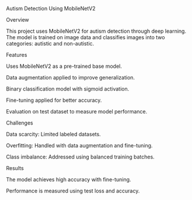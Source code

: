 Autism Detection Using MobileNetV2

Overview

This project uses MobileNetV2 for autism detection through deep learning. The model is trained on image data and classifies images into two categories: autistic and non-autistic.

Features

Uses MobileNetV2 as a pre-trained base model.

Data augmentation applied to improve generalization.

Binary classification model with sigmoid activation.

Fine-tuning applied for better accuracy.

Evaluation on test dataset to measure model performance.


Challenges

Data scarcity: Limited labeled datasets.

Overfitting: Handled with data augmentation and fine-tuning.

Class imbalance: Addressed using balanced training batches.

Results

The model achieves high accuracy with fine-tuning.

Performance is measured using test loss and accuracy.
